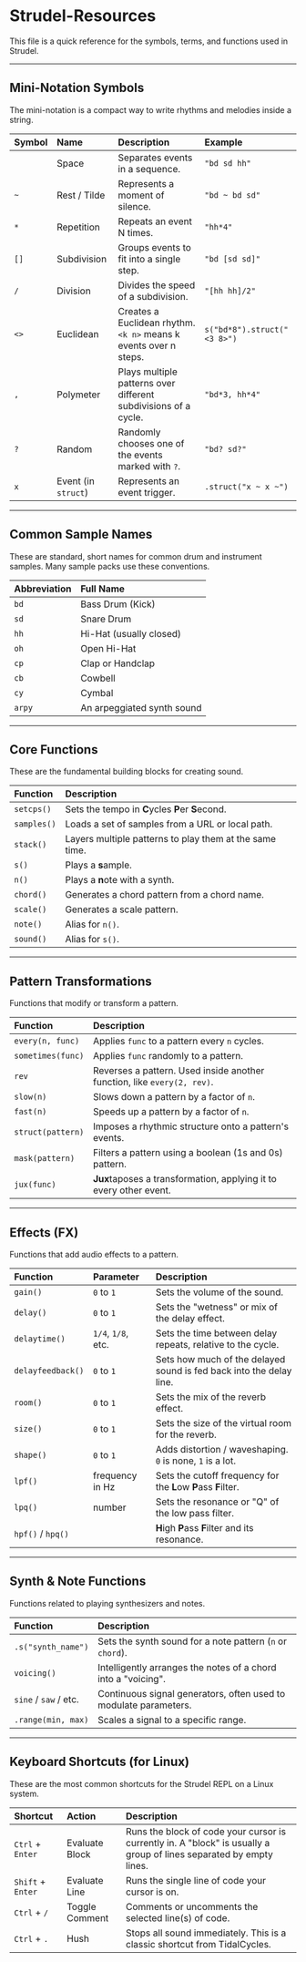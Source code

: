 # Strudel-Resources

This file is a quick reference for the symbols, terms, and functions used in Strudel.

---

## Mini-Notation Symbols

The mini-notation is a compact way to write rhythms and melodies inside a string.

| Symbol | Name | Description | Example |
| :--- | :--- | :--- | :--- |
| ` ` | Space | Separates events in a sequence. | `"bd sd hh"` |
| `~` | Rest / Tilde | Represents a moment of silence. | `"bd ~ bd sd"` |
| `*` | Repetition | Repeats an event N times. | `"hh*4"` |
| `[]`| Subdivision | Groups events to fit into a single step. | `"bd [sd sd]"` |
| `/` | Division | Divides the speed of a subdivision. | `"[hh hh]/2"` |
| `<>`| Euclidean | Creates a Euclidean rhythm. `<k n>` means k events over n steps. | `s("bd*8").struct("<3 8>")` |
| `,` | Polymeter | Plays multiple patterns over different subdivisions of a cycle. | `"bd*3, hh*4"` |
| `?` | Random | Randomly chooses one of the events marked with `?`. | `"bd? sd?"` |
| `x` | Event (in `struct`) | Represents an event trigger. | `.struct("x ~ x ~")` |

---

## Common Sample Names

These are standard, short names for common drum and instrument samples. Many sample packs use these conventions.

| Abbreviation | Full Name |
| :--- | :--- |
| `bd` | Bass Drum (Kick) |
| `sd` | Snare Drum |
| `hh` | Hi-Hat (usually closed) |
| `oh` | Open Hi-Hat |
| `cp` | Clap or Handclap |
| `cb` | Cowbell |
| `cy` | Cymbal |
| `arpy` | An arpeggiated synth sound |

---

## Core Functions

These are the fundamental building blocks for creating sound.

| Function | Description |
| :--- | :--- |
| `setcps()` | Sets the tempo in **C**ycles **P**er **S**econd. |
| `samples()` | Loads a set of samples from a URL or local path. |
| `stack()` | Layers multiple patterns to play them at the same time. |
| `s()` | Plays a **s**ample. |
| `n()` | Plays a **n**ote with a synth. |
| `chord()` | Generates a chord pattern from a chord name. |
| `scale()` | Generates a scale pattern. |
| `note()` | Alias for `n()`. |
| `sound()` | Alias for `s()`. |

---

## Pattern Transformations

Functions that modify or transform a pattern.

| Function | Description |
| :--- | :--- |
| `every(n, func)` | Applies `func` to a pattern every `n` cycles. |
| `sometimes(func)` | Applies `func` randomly to a pattern. |
| `rev` | Reverses a pattern. Used inside another function, like `every(2, rev)`. |
| `slow(n)` | Slows down a pattern by a factor of `n`. |
| `fast(n)` | Speeds up a pattern by a factor of `n`. |
| `struct(pattern)` | Imposes a rhythmic structure onto a pattern's events. |
| `mask(pattern)` | Filters a pattern using a boolean (1s and 0s) pattern. |
| `jux(func)` | **Jux**taposes a transformation, applying it to every other event. |

---

## Effects (FX)

Functions that add audio effects to a pattern.

| Function | Parameter | Description |
| :--- | :--- | :--- |
| `gain()` | `0` to `1` | Sets the volume of the sound. |
| `delay()` | `0` to `1` | Sets the "wetness" or mix of the delay effect. |
| `delaytime()` | `1/4`, `1/8`, etc. | Sets the time between delay repeats, relative to the cycle. |
| `delayfeedback()`| `0` to `1` | Sets how much of the delayed sound is fed back into the delay line. |
| `room()` | `0` to `1` | Sets the mix of the reverb effect. |
| `size()` | `0` to `1` | Sets the size of the virtual room for the reverb. |
| `shape()` | `0` to `1` | Adds distortion / waveshaping. `0` is none, `1` is a lot. |
| `lpf()` | frequency in Hz | Sets the cutoff frequency for the **L**ow **P**ass **F**ilter. |
| `lpq()` | number | Sets the resonance or "Q" of the low pass filter. |
| `hpf()` / `hpq()` | | **H**igh **P**ass **F**ilter and its resonance. |

---

## Synth & Note Functions

Functions related to playing synthesizers and notes.

| Function | Description |
| :--- | :--- |
| `.s("synth_name")` | Sets the synth sound for a note pattern (`n` or `chord`). |
| `voicing()` | Intelligently arranges the notes of a chord into a "voicing". |
| `sine` / `saw` / etc. | Continuous signal generators, often used to modulate parameters. |
| `.range(min, max)` | Scales a signal to a specific range. |

---

## Keyboard Shortcuts (for Linux)

These are the most common shortcuts for the Strudel REPL on a Linux system.

| Shortcut | Action | Description |
| :--- | :--- | :--- |
| `Ctrl` + `Enter` | Evaluate Block | Runs the block of code your cursor is currently in. A "block" is usually a group of lines separated by empty lines. |
| `Shift` + `Enter`| Evaluate Line | Runs the single line of code your cursor is on. |
| `Ctrl` + `/` | Toggle Comment | Comments or uncomments the selected line(s) of code. |
| `Ctrl` + `.` | Hush | Stops all sound immediately. This is a classic shortcut from TidalCycles. | 
